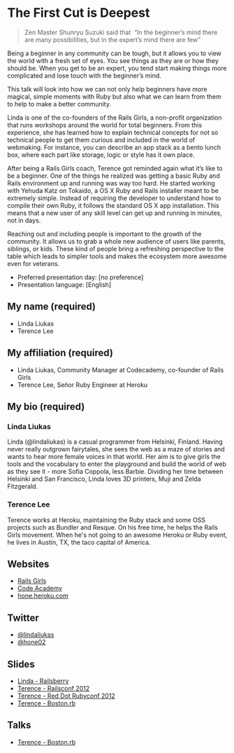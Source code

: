 # The First Cut is Deepest

> Zen Master Shunryu Suzuki said that  “In the beginner’s mind there are many possibilities, but in the expert’s mind there are few” 

Being a beginner in any community can be tough, but it allows you to view the world with a fresh set of eyes. You see things as they are or how they should be. When you get to be an expert, you tend start making things more complicated and lose touch with the beginner’s mind.

This talk will look into how we can not only help beginners have more magical, simple moments with Ruby but also what we can learn from them to help to make a better community. 

Linda is one of the co-founders of the Rails Girls, a non-profit organization that runs workshops around the world for total beginners. From this experience, she has learned how to explain technical concepts for not so technical people to get them curious and included in the world of webmaking. For instance, you can describe an app stack as a bento lunch box, where each part like storage, logic or style has it own place.

After being a Rails Girls coach, Terence got reminded again what it’s like to be a beginner. One of the things he realized was getting a basic Ruby and Rails environment up and running was way too hard. He started working with Yehuda Katz on Tokaido, a OS X Ruby and Rails installer meant to be extremely simple. Instead of requiring the developer to understand how to compile their own Ruby, it follows the standard OS X app installation. This means that a new user of any skill level can get up and running in minutes, not in days.

Reaching out and including people is important to the growth of the community. It allows us to grab a whole new audience of users like parents, siblings, or kids. These kind of people bring a refreshing perspective to the table which leads to simpler tools and makes the ecosystem more awesome even for veterans.

- Preferred presentation day: [no preference]
- Presentation language: [English]

## My name (required)
* Linda Liukas
* Terence Lee

## My affiliation (required)
* Linda Liukas, Community Manager at Codecademy, co-founder of Rails Girls
* Terence Lee, Señor Ruby Engineer at Heroku

## My bio (required)
### Linda Liukas
Linda (@lindaliukas) is a casual programmer from Helsinki, Finland. Having never really outgrown fairytales, she sees the web as a maze of stories and wants to hear more female voices in that world. Her aim is to give girls the tools and the vocabulary to enter the playground and build the world of web as they see it - more Sofia Coppola, less Barbie. Dividing her time between Helsinki and San Francisco, Linda loves 3D printers, Muji and Zelda Fitzgerald. 

### Terence Lee
Terence works at Heroku, maintaining the Ruby stack and some OSS projects such as Bundler and Resque. On his free time, he helps the Rails Girls movement. When he's not going to an awesome Heroku or Ruby event, he lives in Austin, TX, the taco capital of America.

## Websites
- [Rails Girls](http://railsgirls.com)
- [Code Academy](http://codeacademy.com)
- [hone.heroku.com](http://hone.heroku.com)

## Twitter
- [@lindaliukas](https://twitter.com/#!/lindaliukas)
- [@hone02](https://twitter.com/#!/hone02)

## Slides
- [Linda - Railsberry](https://speakerdeck.com/u/lindaliukas/p/railsberry-presentation)
- [Terence - Railsconf 2012](http://a-polyglot-heroku.herokuapp.com/)
- [Terence - Red Dot Rubyconf 2012](http://bundle-y-u-so-slow-rdrc2012.herokuapp.com/)
- [Terence - Boston.rb](http://rails-3-1-on-heroku.herokuapp.com/)

## Talks
- [Terence - Boston.rb](http://bostonrb.org/presentations/heroku-and-rails-31)
